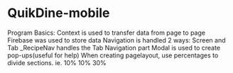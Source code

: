 # QuikDine-mobile

Program Basics:
Context is used to transfer data from page to page
Firebase was used to store data
Navigation is handled 2 ways: Screen and Tab
\_RecipeNav handles the Tab Navigation part
Modal is used to create pop-ups(useful for help)
When creating pagelayout, use percentages to divide sections. ie. 10% 10% 30%
